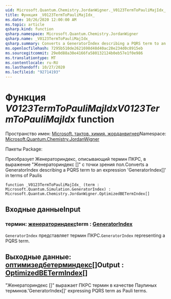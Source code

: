 ```yaml
---
uid: Microsoft.Quantum.Chemistry.JordanWigner._V0123TermToPauliMajIdx_
title: Функция _V0123TermToPauliMajIdx_
ms.date: 10/26/2020 12:00:00 AM
ms.topic: article
qsharp.kind: function
qsharp.namespace: Microsoft.Quantum.Chemistry.JordanWigner
qsharp.name: _V0123TermToPauliMajIdx_
qsharp.summary: Converts a GeneratorIndex describing a PQRS term to an expression 'GeneratorIndex[]' in terms of Paulis
ms.openlocfilehash: 7295b510de2621698d48d40ac28e234d0c8915eb
ms.sourcegitcommit: 29e0d88a30e4166fa580132124b0eb57e1f0e986
ms.translationtype: MT
ms.contentlocale: ru-RU
ms.lasthandoff: 10/27/2020
ms.locfileid: "92714193"
---
```

# <a name="_v0123termtopaulimajidx_-function"></a><span data-ttu-id="a3fa7-102">Функция _V0123TermToPauliMajIdx_</span><span class="sxs-lookup"><span data-stu-id="a3fa7-102">_V0123TermToPauliMajIdx_ function</span></span>

<span data-ttu-id="a3fa7-103">Пространство имен: [Microsoft. тактов. химия. жорданвигнер](xref:Microsoft.Quantum.Chemistry.JordanWigner)</span><span class="sxs-lookup"><span data-stu-id="a3fa7-103">Namespace: [Microsoft.Quantum.Chemistry.JordanWigner](xref:Microsoft.Quantum.Chemistry.JordanWigner)</span></span>

<span data-ttu-id="a3fa7-104">Пакеты [](https://nuget.org/packages/)</span><span class="sxs-lookup"><span data-stu-id="a3fa7-104">Package: [](https://nuget.org/packages/)</span></span>


<span data-ttu-id="a3fa7-105">Преобразует Женераториндекс, описывающий термин ПКРС, в выражение "Женераториндекс []" с точки зрения пол.</span><span class="sxs-lookup"><span data-stu-id="a3fa7-105">Converts a GeneratorIndex describing a PQRS term to an expression 'GeneratorIndex[]' in terms of Paulis</span></span>

```qsharp
function _V0123TermToPauliMajIdx_ (term : Microsoft.Quantum.Simulation.GeneratorIndex) : Microsoft.Quantum.Chemistry.JordanWigner.OptimizedBETermIndex[]
```


## <a name="input"></a><span data-ttu-id="a3fa7-106">Входные данные</span><span class="sxs-lookup"><span data-stu-id="a3fa7-106">Input</span></span>

### <a name="term--generatorindex"></a><span data-ttu-id="a3fa7-107">термин: [женераториндекс](xref:Microsoft.Quantum.Simulation.GeneratorIndex)</span><span class="sxs-lookup"><span data-stu-id="a3fa7-107">term : [GeneratorIndex](xref:Microsoft.Quantum.Simulation.GeneratorIndex)</span></span>

<span data-ttu-id="a3fa7-108">`GeneratorIndex` представляет термин ПКРС.</span><span class="sxs-lookup"><span data-stu-id="a3fa7-108">`GeneratorIndex` representing a PQRS term.</span></span>



## <a name="output--optimizedbetermindex"></a><span data-ttu-id="a3fa7-109">Выходные данные: [оптимизедбетерминдекс](xref:Microsoft.Quantum.Chemistry.JordanWigner.OptimizedBETermIndex)[]</span><span class="sxs-lookup"><span data-stu-id="a3fa7-109">Output : [OptimizedBETermIndex](xref:Microsoft.Quantum.Chemistry.JordanWigner.OptimizedBETermIndex)[]</span></span>

<span data-ttu-id="a3fa7-110">"Женераториндекс []" выражает ПКРС термин в качестве Паулиных терминов.</span><span class="sxs-lookup"><span data-stu-id="a3fa7-110">'GeneratorIndex[]' expressing PQRS term as Pauli terms.</span></span>